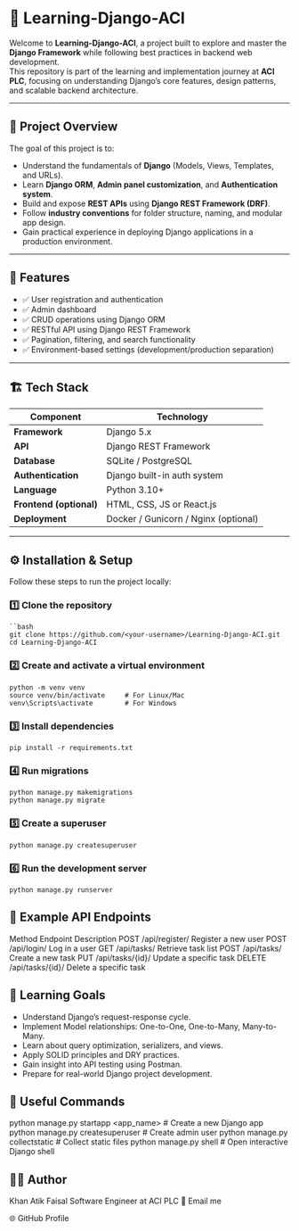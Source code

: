 # 🐍 Learning-Django-ACI

Welcome to **Learning-Django-ACI**, a project built to explore and master the **Django Framework** while following best practices in backend web development.  
This repository is part of the learning and implementation journey at **ACI PLC**, focusing on understanding Django’s core features, design patterns, and scalable backend architecture.

---

## 🚀 Project Overview

The goal of this project is to:
- Understand the fundamentals of **Django** (Models, Views, Templates, and URLs).
- Learn **Django ORM**, **Admin panel customization**, and **Authentication system**.
- Build and expose **REST APIs** using **Django REST Framework (DRF)**.
- Follow **industry conventions** for folder structure, naming, and modular app design.
- Gain practical experience in deploying Django applications in a production environment.

---

## 🧩 Features

- ✅ User registration and authentication  
- ✅ Admin dashboard  
- ✅ CRUD operations using Django ORM  
- ✅ RESTful API using Django REST Framework  
- ✅ Pagination, filtering, and search functionality  
- ✅ Environment-based settings (development/production separation)  

---

## 🏗️ Tech Stack

| Component | Technology |
|------------|-------------|
| **Framework** | Django 5.x |
| **API** | Django REST Framework |
| **Database** | SQLite / PostgreSQL |
| **Authentication** | Django built-in auth system |
| **Language** | Python 3.10+ |
| **Frontend (optional)** | HTML, CSS, JS or React.js |
| **Deployment** | Docker / Gunicorn / Nginx (optional) |

---

## ⚙️ Installation & Setup

Follow these steps to run the project locally:

### 1️⃣ Clone the repository
    ``bash
    git clone https://github.com/<your-username>/Learning-Django-ACI.git
    cd Learning-Django-ACI
    
### 2️⃣ Create and activate a virtual environment
    python -m venv venv
    source venv/bin/activate     # For Linux/Mac
    venv\Scripts\activate        # For Windows

### 3️⃣ Install dependencies
    pip install -r requirements.txt

### 4️⃣ Run migrations  
    python manage.py makemigrations
    python manage.py migrate
    
### 5️⃣ Create a superuser
    python manage.py createsuperuser

### 6️⃣ Run the development server
    python manage.py runserver
    
## 🧪 Example API Endpoints

Method	Endpoint	Description
POST	/api/register/	Register a new user
POST	/api/login/	Log in a user
GET	/api/tasks/	Retrieve task list
POST	/api/tasks/	Create a new task
PUT	/api/tasks/{id}/	Update a specific task
DELETE	/api/tasks/{id}/	Delete a specific task

## 🧠 Learning Goals

- Understand Django’s request-response cycle.
- Implement Model relationships: One-to-One, One-to-Many, Many-to-Many.
- Learn about query optimization, serializers, and views.
- Apply SOLID principles and DRY practices.
- Gain insight into API testing using Postman.
- Prepare for real-world Django project development.

## 🧰 Useful Commands

python manage.py startapp <app_name>    # Create a new Django app
python manage.py createsuperuser        # Create admin user
python manage.py collectstatic          # Collect static files
python manage.py shell                  # Open interactive Django shell

## 🧑‍💻 Author

Khan Atik Faisal
Software Engineer at ACI PLC
📧 Email me

🌐 GitHub Profile
